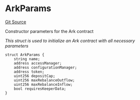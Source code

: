 # ArkParams
[Git Source](https://github.com/OasisDEX/summer-earn-protocol/blob/0276900cbe9b1188d82d1b9bcbb8c174e79a15a1/src/types/ArkTypes.sol)

Constructor parameters for the Ark contract

*This struct is used to initialize an Ark contract with all necessary parameters*


```solidity
struct ArkParams {
    string name;
    address accessManager;
    address configurationManager;
    address token;
    uint256 depositCap;
    uint256 maxRebalanceOutflow;
    uint256 maxRebalanceInflow;
    bool requiresKeeperData;
}
```


